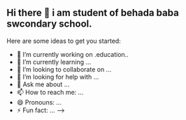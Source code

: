 ## Hi there 👋 i am student of behada baba swcondary school.


Here are some ideas to get you started:

- 🔭 I’m currently working on .education..
- 🌱 I’m currently learning ...
- 👯 I’m looking to collaborate on ...
- 🤔 I’m looking for help with ...
- 💬 Ask me about ...
- 📫 How to reach me: ...
- 😄 Pronouns: ...
- ⚡ Fun fact: ...
-->
